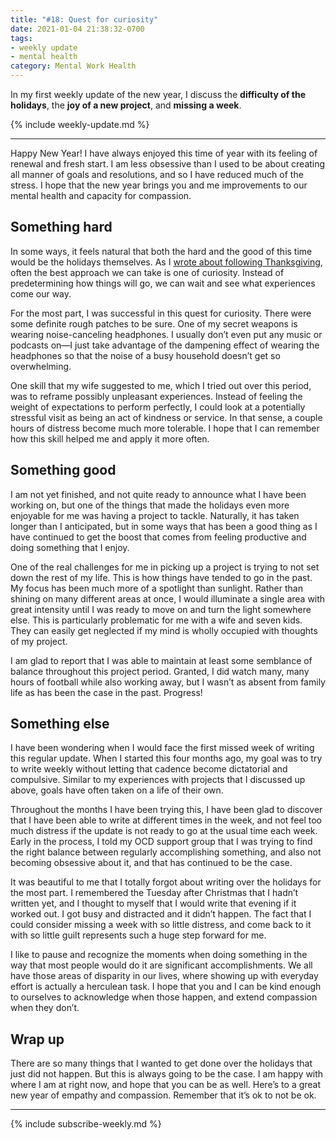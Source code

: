 ```yaml
---
title: "#18: Quest for curiosity"
date: 2021-01-04 21:38:32-0700
tags:
- weekly update
- mental health
category: Mental Work Health
---
```


In my first weekly update of the new year, I discuss the **difficulty of the holidays**, the **joy of a new project**, and **missing a week**.

{% include weekly-update.md %}

***

Happy New Year! I have always enjoyed this time of year with its feeling of renewal and fresh start. I am less obsessive than I used to be about creating all manner of goals and resolutions, and so I have reduced much of the stress. I hope that the new year brings you and me improvements to our mental health and capacity for compassion.


## Something hard

In some ways, it feels natural that both the hard and the good of this time would be the holidays themselves. As I [wrote about following Thanksgiving](https://bennorris.org/2020/11/30/gratitude-and-panic), often the best approach we can take is one of curiosity. Instead of predetermining how things will go, we can wait and see what experiences come our way.

For the most part, I was successful in this quest for curiosity. There were some definite rough patches to be sure. One of my secret weapons is wearing noise-canceling headphones. I usually don’t even put any music or podcasts on—I just take advantage of the dampening effect of wearing the headphones so that the noise of a busy household doesn’t get so overwhelming.

One skill that my wife suggested to me, which I tried out over this period, was to reframe possibly unpleasant experiences. Instead of feeling the weight of expectations to perform perfectly, I could look at a potentially stressful visit as being an act of kindness or service. In that sense, a couple hours of distress become much more tolerable. I hope that I can remember how this skill helped me and apply it more often.


## Something good

I am not yet finished, and not quite ready to announce what I have been working on, but one of the things that made the holidays even more enjoyable for me was having a project to tackle. Naturally, it has taken longer than I anticipated, but in some ways that has been a good thing as I have continued to get the boost that comes from feeling productive and doing something that I enjoy.

One of the real challenges for me in picking up a project is trying to not set down the rest of my life. This is how things have tended to go in the past. My focus has been much more of a spotlight than sunlight. Rather than shining on many different areas at once, I would illuminate a single area with great intensity until I was ready to move on and turn the light somewhere else. This is particularly problematic for me with a wife and seven kids. They can easily get neglected if my mind is wholly occupied with thoughts of my project.

I am glad to report that I was able to maintain at least some semblance of balance throughout this project period. Granted, I did watch many, many hours of football while also working away, but I wasn’t as absent from family life as has been the case in the past. Progress!


## Something else

I have been wondering when I would face the first missed week of writing this regular update. When I started this four months ago, my goal was to try to write weekly without letting that cadence become dictatorial and compulsive. Similar to my experiences with projects that I discussed up above, goals have often taken on a life of their own.

Throughout the months I have been trying this, I have been glad to discover that I have been able to write at different times in the week, and not feel too much distress if the update is not ready to go at the usual time each week. Early in the process, I told my OCD support group that I was trying to find the right balance between regularly accomplishing something, and also not becoming obsessive about it, and that has continued to be the case.

It was beautiful to me that I totally forgot about writing over the holidays for the most part. I remembered the Tuesday after Christmas that I hadn’t written yet, and I thought to myself that I would write that evening if it worked out. I got busy and distracted and it didn’t happen. The fact that I could consider missing a week with so little distress, and come back to it with so little guilt represents such a huge step forward for me.

I like to pause and recognize the moments when doing something in the way that most people would do it are significant accomplishments. We all have those areas of disparity in our lives, where showing up with everyday effort is actually a herculean task. I hope that you and I can be kind enough to ourselves to acknowledge when those happen, and extend compassion when they don’t.


## Wrap up

There are so many things that I wanted to get done over the holidays that just did not happen. But this is always going to be the case. I am happy with where I am at right now, and hope that you can be as well. Here’s to a great new year of empathy and compassion. Remember that it’s ok to not be ok.

***
{% include subscribe-weekly.md %}